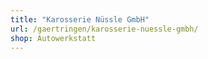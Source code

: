 ```yaml
---
title: "Karosserie Nüssle GmbH"
url: /gaertringen/karosserie-nuessle-gmbh/
shop: Autowerkstatt
---
```

